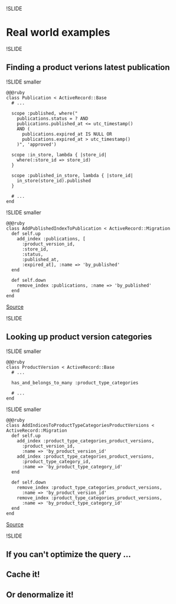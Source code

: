 !SLIDE

# Real world examples

!SLIDE

## Finding a product verions latest publication

!SLIDE smaller

    @@@ruby
    class Publication < ActiveRecord::Base
      # ...

      scope :published, where("
        publications.status = ? AND
        publications.published_at <= utc_timestamp()
        AND (
          publications.expired_at IS NULL OR
          publications.expired_at > utc_timestamp()
        )", 'approved')

      scope :in_store, lambda { |store_id|
        where(:store_id => store_id)
      }

      scope :published_in_store, lambda { |store_id|
        in_store(store_id).published
      }

      # ...
    end

!SLIDE smaller

    @@@ruby
    class AddPublishedIndexToPublication < ActiveRecord::Migration
      def self.up
        add_index :publications, [
          :product_version_id,
          :store_id,
          :status,
          :published_at,
          :expired_at], :name => 'by_published'
      end

      def self.down
        remove_index :publications, :name => 'by_published'
      end
    end

[Source](https://github.com/partnerpedia/partnerpedia/blob/3308b17d2e3e4a3d3d855c8d69daeba313eb510a/db/migrate/20110704215429_add_published_index_to_publication.rb)

!SLIDE

## Looking up product version categories

!SLIDE smaller

    @@@ruby
    class ProductVersion < ActiveRecord::Base
      # ...

      has_and_belongs_to_many :product_type_categories

      # ...
    end

!SLIDE smaller

    @@@ruby
    class AddIndicesToProductTypeCategoriesProductVersions < ActiveRecord::Migration
      def self.up
        add_index :product_type_categories_product_versions,
          :product_version_id,
          :name => 'by_product_version_id'
        add_index :product_type_categories_product_versions,
          :product_type_category_id,
          :name => 'by_product_type_category_id'
      end

      def self.down
        remove_index :product_type_categories_product_versions,
          :name => 'by_product_version_id'
        remove_index :product_type_categories_product_versions,
          :name => 'by_product_type_category_id'
      end
    end

[Source](https://github.com/partnerpedia/partnerpedia/blob/3308b17d2e3e4a3d3d855c8d69daeba313eb510a/db/migrate/20110704222304_add_indices_to_product_type_categories_product_versions.rb)

!SLIDE

## If you can't optimize the query ...
## Cache it!
## Or denormalize it!
